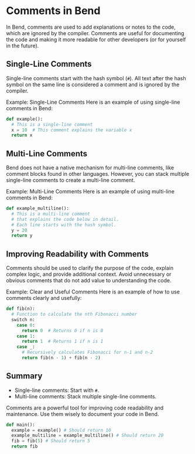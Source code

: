 # Comments in Bend

In Bend, comments are used to add explanations or notes to the code, which are ignored by the compiler. Comments are useful for documenting the code and making it more readable for other developers (or for yourself in the future).

## Single-Line Comments

Single-line comments start with the hash symbol (`#`). All text after the hash symbol on the same line is considered a comment and is ignored by the compiler.

Example: Single-Line Comments
Here is an example of using single-line comments in Bend:

```py
def example():
  # This is a single-line comment
  x = 10  # This comment explains the variable x
  return x
```

## Multi-Line Comments

Bend does not have a native mechanism for multi-line comments, like comment blocks found in other languages. However, you can stack multiple single-line comments to create a multi-line comment.

Example: Multi-Line Comments
Here is an example of using multi-line comments in Bend:

```py
def example_multiline():
  # This is a multi-line comment
  # that explains the code below in detail.
  # Each line starts with the hash symbol.
  y = 20
  return y
```

## Improving Readability with Comments

Comments should be used to clarify the purpose of the code, explain complex logic, and provide additional context. Avoid unnecessary or obvious comments that do not add value to understanding the code.

Example: Clear and Useful Comments
Here is an example of how to use comments clearly and usefully:

```py
def fib(n):
  # Function to calculate the nth Fibonacci number
  switch n:
    case 0:
      return 0  # Returns 0 if n is 0
    case 1:
      return 1  # Returns 1 if n is 1
    case _:
      # Recursively calculates Fibonacci for n-1 and n-2
      return fib(n - 1) + fib(n - 2)
```

## Summary

- Single-line comments: Start with `#`.
- Multi-line comments: Stack multiple single-line comments.

Comments are a powerful tool for improving code readability and maintenance.
Use them wisely to document your code in Bend.

```py
def main():
  example = example() # Should return 10
  example_multiline = example_multiline() # Should return 20
  fib = fib(5) # Should return 5
  return fib
```
